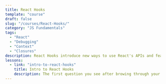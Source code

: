 ```yaml
---
title: React Hooks
template: "course"
draft: false
slug: "/courses/React-Hooks/"
category: "JS Fundamentals"
tags:
  - "React"
  - "Debugging"
  - "Context"
  - "Closures"
description: React Hooks introduce new ways to use React's APIs and features, while writing less code to do so! But what's the big deal? Why should you care about Hooks? Do you need to refactor all your old code? And why do I see so many people sharing hooks online? This course will introduce engineers to React Hooks, the differences between writing Class Components and Hooked Components, and some common patterns in writing components with Hooks.
lessons: 
  - link: "intro-to-react-hooks"
    title: Intro to React Hooks
    description: The first question you see after browing through your news and hearing conversations from your fellow engineers...What are Hooks? What can you do with Hooks? How do they compare to writing React with classes? These questions, and more, will be covered in this lesson.
---
```

